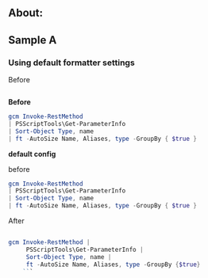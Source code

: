 ## About:







## Sample A

### Using default formatter settings

Before


```ps1

```

**Before**

```ps1
gcm Invoke-RestMethod
| PSScriptTools\Get-ParameterInfo
| Sort-Object Type, name
| ft -AutoSize Name, Aliases, type -GroupBy { $true }
```

**default config**

before 
```ps1
gcm Invoke-RestMethod
| PSScriptTools\Get-ParameterInfo
| Sort-Object Type, name
| ft -AutoSize Name, Aliases, type -GroupBy { $true }
```

After

```ps1

```



```ps1
gcm Invoke-RestMethod |
     PSScriptTools\Get-ParameterInfo |
     Sort-Object Type, name |
     ft -AutoSize Name, Aliases, type -GroupBy {$true}
    ```
